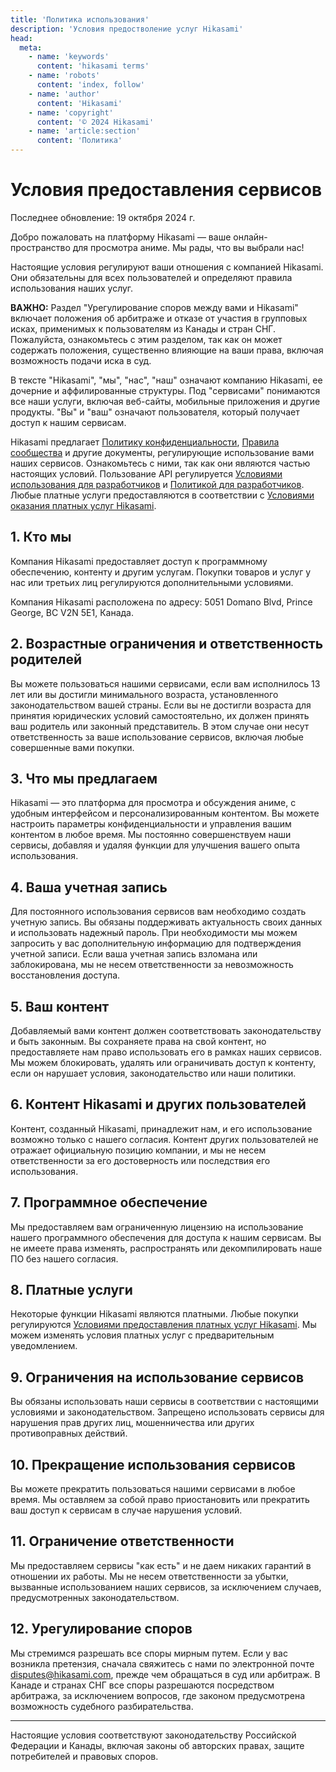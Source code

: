 ```yaml
---
title: 'Политика использования'
description: 'Условия предостволение услуг Hikasami'
head:
  meta:
    - name: 'keywords'
      content: 'hikasami terms'
    - name: 'robots'
      content: 'index, follow'
    - name: 'author'
      content: 'Hikasami'
    - name: 'copyright'
      content: '© 2024 Hikasami'
    - name: 'article:section'
      content: 'Политика'
---
```


# Условия предоставления сервисов
Последнее обновление: 19 октября 2024 г.

Добро пожаловать на платформу Hikasami — ваше онлайн-пространство для просмотра аниме. Мы рады, что вы выбрали нас!

Настоящие условия регулируют ваши отношения с компанией Hikasami. Они обязательны для всех пользователей и определяют правила использования наших услуг.

**ВАЖНО:** Раздел "Урегулирование споров между вами и Hikasami" включает положения об арбитраже и отказе от участия в групповых исках, применимых к пользователям из Канады и стран СНГ. Пожалуйста, ознакомьтесь с этим разделом, так как он может содержать положения, существенно влияющие на ваши права, включая возможность подачи иска в суд.

В тексте "Hikasami", "мы", "нас", "наш" означают компанию Hikasami, ее дочерние и аффилированные структуры. Под "сервисами" понимаются все наши услуги, включая веб-сайты, мобильные приложения и другие продукты. "Вы" и "ваш" означают пользователя, который получает доступ к нашим сервисам.

Hikasami предлагает [Политику конфиденциальности](/policy/privacy), [Правила сообщества](/policy/rules) и другие документы, регулирующие использование вами наших сервисов. Ознакомьтесь с ними, так как они являются частью настоящих условий. Пользование API регулируется [Условиями использования для разработчиков](/developers/terms) и [Политикой для разработчиков](/developers/policy). Любые платные услуги предоставляются в соответствии с [Условиями оказания платных услуг Hikasami](/policy/public_offer).

## 1. Кто мы

Компания Hikasami предоставляет доступ к программному обеспечению, контенту и другим услугам. Покупки товаров и услуг у нас или третьих лиц регулируются дополнительными условиями.

Компания Hikasami расположена по адресу: 5051 Domano Blvd, Prince George, BC V2N 5E1, Канада.

## 2. Возрастные ограничения и ответственность родителей

Вы можете пользоваться нашими сервисами, если вам исполнилось 13 лет или вы достигли минимального возраста, установленного законодательством вашей страны. Если вы не достигли возраста для принятия юридических условий самостоятельно, их должен принять ваш родитель или законный представитель. В этом случае они несут ответственность за ваше использование сервисов, включая любые совершенные вами покупки.

## 3. Что мы предлагаем

Hikasami — это платформа для просмотра и обсуждения аниме, с удобным интерфейсом и персонализированным контентом. Вы можете настроить параметры конфиденциальности и управления вашим контентом в любое время. Мы постоянно совершенствуем наши сервисы, добавляя и удаляя функции для улучшения вашего опыта использования.

## 4. Ваша учетная запись

Для постоянного использования сервисов вам необходимо создать учетную запись. Вы обязаны поддерживать актуальность своих данных и использовать надежный пароль. При необходимости мы можем запросить у вас дополнительную информацию для подтверждения учетной записи. Если ваша учетная запись взломана или заблокирована, мы не несем ответственности за невозможность восстановления доступа.

## 5. Ваш контент

Добавляемый вами контент должен соответствовать законодательству и быть законным. Вы сохраняете права на свой контент, но предоставляете нам право использовать его в рамках наших сервисов. Мы можем блокировать, удалять или ограничивать доступ к контенту, если он нарушает условия, законодательство или наши политики.

## 6. Контент Hikasami и других пользователей

Контент, созданный Hikasami, принадлежит нам, и его использование возможно только с нашего согласия. Контент других пользователей не отражает официальную позицию компании, и мы не несем ответственности за его достоверность или последствия его использования.

## 7. Программное обеспечение

Мы предоставляем вам ограниченную лицензию на использование нашего программного обеспечения для доступа к нашим сервисам. Вы не имеете права изменять, распространять или декомпилировать наше ПО без нашего согласия.

## 8. Платные услуги

Некоторые функции Hikasami являются платными. Любые покупки регулируются [Условиями предоставления платных услуг Hikasami](/policy/public_offer). Мы можем изменять условия платных услуг с предварительным уведомлением.

## 9. Ограничения на использование сервисов

Вы обязаны использовать наши сервисы в соответствии с настоящими условиями и законодательством. Запрещено использовать сервисы для нарушения прав других лиц, мошенничества или других противоправных действий.

## 10. Прекращение использования сервисов

Вы можете прекратить пользоваться нашими сервисами в любое время. Мы оставляем за собой право приостановить или прекратить ваш доступ к сервисам в случае нарушения условий.

## 11. Ограничение ответственности

Мы предоставляем сервисы "как есть" и не даем никаких гарантий в отношении их работы. Мы не несем ответственности за убытки, вызванные использованием наших сервисов, за исключением случаев, предусмотренных законодательством.

## 12. Урегулирование споров

Мы стремимся разрешать все споры мирным путем. Если у вас возникла претензия, сначала свяжитесь с нами по электронной почте disputes@hikasami.com, прежде чем обращаться в суд или арбитраж. В Канаде и странах СНГ все споры разрешаются посредством арбитража, за исключением вопросов, где законом предусмотрена возможность судебного разбирательства.

-------

Настоящие условия соответствуют законодательству Российской Федерации и Канады, включая законы об авторских правах, защите потребителей и правовых споров.
